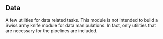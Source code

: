 ## Data

A few utilities for data related tasks. This module is not intended to build a Swiss army knife module for data manipulations. In fact, only utilities that are necessary for the pipelines are included.

